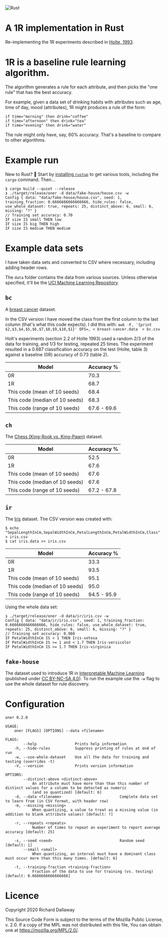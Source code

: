 ![Rust](https://github.com/d6y/oner/workflows/Rust/badge.svg)

# A 1R implementation in Rust

Re-implementing the 1R experiments described in [Holte, 1993](https://doi.org/10.1023/A:1022631118932).

# 1R is a baseline rule learning algorithm.

The algorithm generates a rule for each attribute, and then picks the "one rule" that has the best accuracy.

For example, given a data set of drinking habits with attributes such as age, time of day, mood (attributes), 1R might produces a rule of the form:

```
if time="morning" then drink="coffee"
if time="afternoon" then drink="tea"
if time="evening" then drink="water"
```

The rule might only have, say, 60% accuracy. 
That's a baseline to compare to other algorithms.

# Example run

 New to Rust? :wave: Start by [installing `rustup`](https://www.rust-lang.org/learn/get-started) to get various tools, including the `cargo` command. Then...

```
$ cargo build --quiet --release
❯ ./target/release/oner -d data/fake-house/house.csv -w
Config { data: "data/fake-house/house.csv", seed: 1, training_fraction: 0.6666666666666666, hide_rules: false, use_whole_dataset: true, repeats: 25, distinct_above: 6, small: 6, missing: "?" }
// Training set accuracy: 0.70
IF size IS small THEN low
IF size IS big THEN high
IF size IS medium THEN medium
```

# Example data sets

I have taken data sets and converted to CSV where necessary, including adding header rows.

The `data` folder contains the data from various sources. Unless otherwise specified, it'll be the [UCI Machine Learning Repository](https://archive.ics.uci.edu/ml/citation_policy.html).

## `bc`

A [breast cancer](https://archive.ics.uci.edu/ml/datasets/Breast+Cancer) dataset.

In the CSV version I have moved the class from the first column to the last column (that's what this code expects). 
I did this with: `awk -F, '{print $2,$3,$4,$5,$6,$7,$8,$9,$10,$1}' OFS=, < breast-cancer.data  > bc.csv`

Holt's experiments (section 2.2 of Holte 1993) used a random 2/3 of the data for training, and 1/3 for testing, repeated 25 times.
The experiment resulted in a 0.687 classification accuracy on the test (Holte, table 3) against a baseline (0R) accuracy of 0.73 (table 2).

| Model | Accuracy % |
|-------|------------|
| 0R | 70.3 |
| 1R | 68.7 |
| This code (mean of 10 seeds)   | 68.4 |
| This code (median of 10 seeds) | 68.3 |
| This code (range of 10 seeds)  | 67.6 - 69.6 |

## `ch`
The [Chess (King-Rook vs. King-Pawn)](https://archive.ics.uci.edu/ml/datasets/Chess+%28King-Rook+vs.+King-Pawn%29) dataset.

| Model | Accuracy % |
|-------|------------|
| 0R | 52.5 |
| 1R | 67.6 |
| This code (mean of 10 seeds)   | 67.6 |
| This code (median of 10 seeds) | 67.6 |
| This code (range of 10 seeds)  | 67.2 - 67.8 |

## `ir`
The [Iris](https://archive.ics.uci.edu/ml/datasets/Iris) dataset. The CSV version was created with:

```
$ echo "SepalLengthInCm,SepalWidthInCm,PetalLengthInCm,PetalWidthInCm,Class" > iris.csv
$ cat iris.data >> iris.csv
```

| Model | Accuracy % |
|-------|------------|
| 0R | 33.3 |
| 1R | 93.5 |
| This code (mean of 10 seeds)   | 95.1 |
| This code (median of 10 seeds) | 95.0 |
| This code (range of 10 seeds)  | 94.5 - 95.9 |

Using the whole data set:

```
❯ ./target/release/oner -d data/ir/iris.csv -w
Config { data: "data/ir/iris.csv", seed: 1, training_fraction: 0.6666666666666666, hide_rules: false, use_whole_dataset: true, repeats: 25, distinct_above: 6, small: 6, missing: "?" }
// Training set accuracy: 0.960
IF PetalWidthInCm IS < 1 THEN Iris-setosa
IF PetalWidthInCm IS >= 1 and < 1.7 THEN Iris-versicolor
IF PetalWidthInCm IS >= 1.7 THEN Iris-virginica
```

## `fake-house`

The dataset used to introduce 1R in [Interpretable Machine Learning](https://christophm.github.io/interpretable-ml-book/rules.html#learn-rules-from-a-single-feature-oner) (published under [CC BY-NC-SA 4.0](https://creativecommons.org/licenses/by-nc-sa/4.0/)). To run the example use the `-w` flag to use the whole dataset for rule discovery.


# Configuration

```
oner 0.2.0

USAGE:
    oner [FLAGS] [OPTIONS] --data <filename>

FLAGS:
        --help                 Prints help information
    -h, --hide-rules           Suppress printing of rules at end of run
    -w, --use-whole-dataset    Use all the data for training and testing (overrides -t)
    -V, --version              Prints version information

OPTIONS:
        --distinct-above <distinct-above>
            An attribute must have more than than this number of distinct values for a column to be detected as numeric
            (and so quantized) [default: 6]
    -d, --data <filename>                          Complete data set to learn from (in CSV format, with header row)
    -m, --missing <missing>
            When quantizing, a value to treat as a missing value (in addition to blank attribute values) [default: ?]

    -r, --repeats <repeats>
            Number of times to repeat an experiment to report average accuracy [default: 25]

    -s, --seed <seed>                              Random seed [default: 1]
        --small <small>
            When quantizing, an interval must have a dominant class must occur more than this many times. [default: 6]

    -t, --training-fraction <training-fraction>
            Fraction of the data to use for training (vs. testing) [default: 0.6666666666666666]
```

# Licence

Copyright 2020 Richard Dallaway

This Source Code Form is subject to the terms of the Mozilla Public
License, v. 2.0. If a copy of the MPL was not distributed with this
file, You can obtain one at <https://mozilla.org/MPL/2.0/>.
